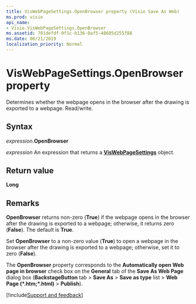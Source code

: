 ```yaml
---
title: VisWebPageSettings.OpenBrowser property (Visio Save As Web)
ms.prod: visio
api_name:
- Visio.VisWebPageSettings.OpenBrowser
ms.assetid: 701defdf-9f1c-b136-0af5-48605d255f88
ms.date: 06/21/2019
localization_priority: Normal
---
```



# VisWebPageSettings.OpenBrowser property

Determines whether the webpage opens in the browser after the drawing is exported to a webpage. Read/write.


## Syntax

_expression_.**OpenBrowser**

_expression_ An expression that returns a **[VisWebPageSettings](Visio.VisWebPageSettings.md)** object.


## Return value

**Long**


## Remarks

**OpenBrowser** returns non-zero (**True**) if the webpage opens in the browser after the drawing is exported to a webpage; otherwise, it returns zero (**False**). The default is **True**.

Set **OpenBrowser** to a non-zero value (**True**) to open a webpage in the browser after the drawing is exported to a webpage; otherwise, set it to zero (**False**).

The **OpenBrowser** property corresponds to the **Automatically open Web page in browser** check box on the **General** tab of the **Save As Web Page** dialog box (**BackstageButton** tab > **Save As** > **Save as type** list > **Web Page (\*.htm;\*.html)** > **Publish**).

[!include[Support and feedback](~/includes/feedback-boilerplate.md)]